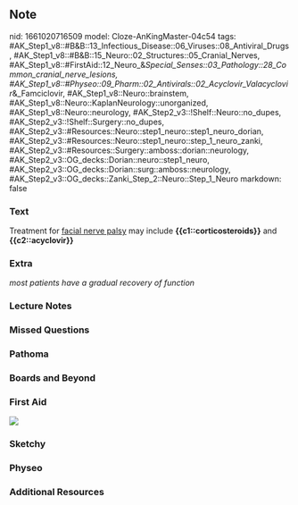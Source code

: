 ## Note
nid: 1661020716509
model: Cloze-AnKingMaster-04c54
tags: #AK_Step1_v8::#B&B::13_Infectious_Disease::06_Viruses::08_Antiviral_Drugs, #AK_Step1_v8::#B&B::15_Neuro::02_Structures::05_Cranial_Nerves, #AK_Step1_v8::#FirstAid::12_Neuro_&_Special_Senses::03_Pathology::28_Common_cranial_nerve_lesions, #AK_Step1_v8::#Physeo::09_Pharm::02_Antivirals::02_Acyclovir_Valacyclovir_&_Famciclovir, #AK_Step1_v8::Neuro::brainstem, #AK_Step1_v8::Neuro::KaplanNeurology::unorganized, #AK_Step1_v8::Neuro::neurology, #AK_Step2_v3::!Shelf::Neuro::no_dupes, #AK_Step2_v3::!Shelf::Surgery::no_dupes, #AK_Step2_v3::#Resources::Neuro::step1_neuro::step1_neuro_dorian, #AK_Step2_v3::#Resources::Neuro::step1_neuro::step_1_neuro_zanki, #AK_Step2_v3::#Resources::Surgery::amboss::dorian::neurology, #AK_Step2_v3::OG_decks::Dorian::neuro::step1_neuro, #AK_Step2_v3::OG_decks::Dorian::surg::amboss::neurology, #AK_Step2_v3::OG_decks::Zanki_Step_2::Neuro::Step_1_Neuro
markdown: false

### Text
<div>
  Treatment for <u>facial nerve palsy</u> may include
  <b>{{c1::corticosteroids}}</b> and <b>{{c2::acyclovir}}</b>
</div>

### Extra
<i>most patients have a gradual recovery of function</i>

### Lecture Notes


### Missed Questions


### Pathoma


### Boards and Beyond


### First Aid
<img src="tmpwUXfEm.png">

### Sketchy


### Physeo


### Additional Resources

